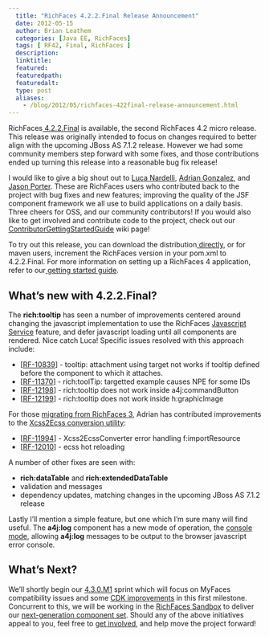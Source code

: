 ```yaml
---
  title: "RichFaces 4.2.2.Final Release Announcement"
  date: 2012-05-15
  author: Brian Leathem
  categories: [Java EE, RichFaces]
  tags: [ RF42, Final, RichFaces ]
  description:
  linktitle:
  featured:
  featuredpath:
  featuredalt:
  type: post
  aliases:
    - /blog/2012/05/richfaces-422final-release-announcement.html
---
```


RichFaces<a href="https://issues.jboss.org/secure/ReleaseNote.jspa?projectId=12310341&amp;version=12319519"> 4.2.2.Final</a> is available, the second RichFaces 4.2 micro release. This release was originally intended to focus on changes required to better align with the upcoming JBoss AS 7.1.2 release. However we had some community members step forward with some fixes, and those contributions ended up turning this release into a reasonable bug fix release!

I would like to give a big shout out to <a href="https://community.jboss.org/people/tritibo">Luca Nardelli</a>, <a href="https://community.jboss.org/people/gonzalad">Adrian Gonzalez</a>, and <a href="https://community.jboss.org/people/lightguard">Jason Porter</a>. These are RichFaces users who contributed back to the project with bug fixes and new features; improving the quality of the JSF component framework we all use to build applications on a daily basis. Three cheers for OSS, and our community contributors! If you would also like to get involved and contribute code to the project, check out our <a href="https://community.jboss.org/wiki/ContributorGettingStartedGuide">ContributorGettingStartedGuide</a> wiki page!

To try out this release, you can download the distribution<a href="http://www.jboss.org/richfaces/download/stable"> directly</a>, or for maven users, increment the RichFaces version in your pom.xml to 4.2.2.Final. For more information on setting up a RichFaces 4 application, refer to our<a href="http://community.jboss.org/wiki/GettingstartedwithRichFaces4x"> getting started guide</a>.

## What’s new with 4.2.2.Final?

The __rich:tooltip__ has seen a number of improvements centered around changing the javascript implementation to use the RichFaces <a href="http://alexsmirnov.wordpress.com/2011/03/24/richfaces-javascript-service/">Javascript Service</a> feature, and defer javascript loading until all components are rendered. Nice catch Luca! Specific issues resolved with this approach include:

* [<a href="https://issues.jboss.org/browse/RF-10839">RF-10839</a>] - tooltip: attachment using target not works if tooltip defined before the component to which it attaches.
* [<a href="https://issues.jboss.org/browse/RF-11370">RF-11370</a>] - rich:toolTip: targetted example causes NPE for some IDs
* [<a href="https://issues.jboss.org/browse/RF-12198">RF-12198</a>] - rich:tooltip does not work inside a4j:commandButton
* [<a href="https://issues.jboss.org/browse/RF-12199">RF-12199</a>] - rich:tooltip does not work inside h:graphicImage

For those <a href="https://community.jboss.org/wiki/RichFacesMigrationGuide33x-4xMigration">migrating from RichFaces 3</a>, Adrian has contributed improvements to the <a href="http://docs.jboss.org/richfaces/latest_4_X/javadoc/richfaces-core-impl/org/richfaces/resource/Xcss2EcssConverter.html">Xcss2Ecss conversion utility</a>:

* [<a href="https://issues.jboss.org/browse/RF-11994">RF-11994</a>] - Xcss2EcssConverter error handling f:importResource
* [<a href="https://issues.jboss.org/browse/RF-12010">RF-12010</a>] - ecss hot reloading

A number of other fixes are seen with:

* __rich:dataTable__ and __rich:extendedDataTable__
* validation and messages
* dependency updates, matching changes in the upcoming JBoss AS 7.1.2 release

Lastly I’ll mention a simple feature, but one which I’m sure many will find useful. The __a4j:log__ component has a new mode of operation, the <a href="https://issues.jboss.org/browse/RF-11294">console mode</a>, allowing __a4j:log__ messages to be output to the browser javascript error console.

## What’s Next?

We’ll shortly begin our <a href="https://issues.jboss.org/browse/RF/fixforversion/12318553">4.3.0.M1</a> sprint which will focus on MyFaces compatibility issues and some <a href="https://community.jboss.org/wiki/CDKWish-List">CDK improvements</a> in this first milestone. Concurrent to this, we will be working in the <a href="https://github.com/richfaces/sandbox">RichFaces Sandbox</a> to deliver our <a href="http://blog.bleathem.ca/2012/05/richfaces-bootstrap.html">next-generation component set</a>. Should any of the above initiatives appeal to you, feel free to <a href="https://community.jboss.org/wiki/RichFacesWikiHomePage#contribute">get involved</a>, and help move the project forward!
